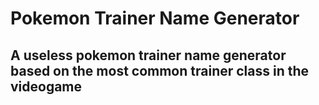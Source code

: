# Pokemon Trainer Name Generator
## A useless pokemon trainer name generator based on the most common trainer class in the videogame